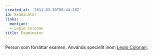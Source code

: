 ```yaml
---
created_at: '2011-03-30T08:44:28Z'
id: Examinator
links:
  mention:
  - Legio Colonan
title: Examinator
---
```


Person som förrättar examen. Används speciellt inom [Legio Colonan].

  [Legio Colonan]: Legio_Colonan